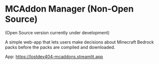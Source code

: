 # MCAddon Manager (Non-Open Source)
(Open Source version currently under development)

A simple web-app that lets users make decisions about Minecraft Bedrock packs before the packs are compiled and downloaded.

App:
https://lostdev404-mcaddons.streamlit.app